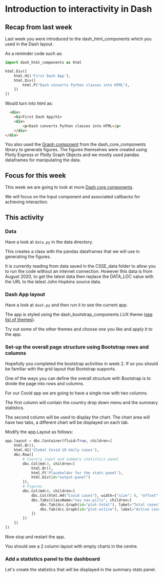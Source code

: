 # Introduction to interactivity in Dash

## Recap from last week 
Last week you were introduced to the dash_html_components which you used in the Dash layout.

As a reminder code such as:
```python
import dash_html_components as html

html.Div([
    html.H1('First Dash App'),
    html.Div([
        html.P("Dash converts Python classes into HTML"),
    ])
])
```
Would turn into html as:

```html
  <div>
    <h1>First Dash App/h1>
    <div>
        <p>Dash converts Python classes into HTML</p>
    </div>
</div>
```
You also used the [Graph component](https://dash.plotly.com/dash-core-components/graph) from the dash_core_components library to generate figures. The figures themselves were created using Plotly Express or Plotly Graph Objects and we mostly used pandas dataframes for manipulating the data.

## Focus for this week
This week we are going to look at more [Dash core components](https://dash.plotly.com/dash-core-components). 

We will focus on the Input component and associated callbacks for achieving interaction.

## This activity
### Data
Have a look at `data.py` in the data directory.

This creates a class with the pandas dataframes that we will use in generating the figures.

It is currently reading from data saved in the CSSE_data folder to allow you to run the code without an internet connection. However this data is from August 2020, to get the latest data then replace the DATA_LOC value with the URL to the latest John Hopkins source data.

### Dash App layout
Have a look at `dash.py` and then run it to see the current app.

The app is styled using the dash_bootstrap_components LUX theme ([see list of themes](https://dash-bootstrap-components.opensource.faculty.ai/docs/themes/)).

Try out some of the other themes and choose one you like and apply it to the app.

### Set-up the overall page structure using Bootstrap rows and columns
Hopefully you completed the bootstrap activities in week 2. If so you should be familiar with the grid layout that Bootstrap supports.

One of the ways you can define the overall structure with Bootstrap is to divide the page into rows and columns.

For our Covid app we are going to have a single row with two columns.

The first column will contain the country drop down menu and the summary statistics.

The second column will be used to display the chart. The chart area will have two tabs, a different chart will be displayed on each tab.

Modify the app.Layout as follows:

```python
app.layout = dbc.Container(fluid=True, children=[
    html.Br(),
    html.H1('Global Covid-19 daily cases'),
    dbc.Row([
        # Country input and summary statistics panel
        dbc.Col(md=3, children=[
            html.Br(),
            html.P('Placeholder for the stats panel'),
            html.Div(id="output-panel")
        ]),
        # Figures
        dbc.Col(md=9, children=[
            dbc.Col(html.H4("Covid cases"), width={"size": 6, "offset": 3}),
            dbc.Tabs(className="nav nav-pills", children=[
                dbc.Tab(dcc.Graph(id="plot-total"), label="Total cases"),
                dbc.Tab(dcc.Graph(id="plot-active"), label="Active cases")
            ])
        ])
    ])
])
```
Now stop and restart the app.

You should see a 2 column layout with empty charts in the centre.

### Add a statistics panel to the dashboard
Let's create the statistics that will be displayed in the summary stats panel.

